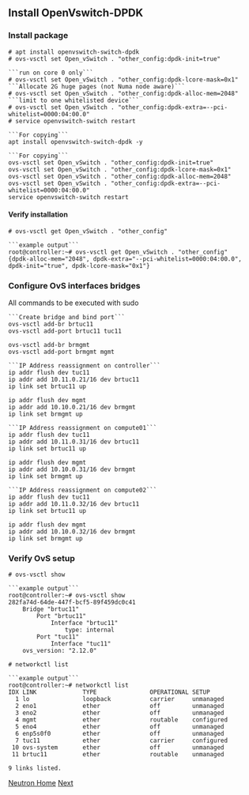 ## Install OpenVswitch-DPDK

### Install package
```
# apt install openvswitch-switch-dpdk
# ovs-vsctl set Open_vSwitch . "other_config:dpdk-init=true"

```run on core 0 only```
# ovs-vsctl set Open_vSwitch . "other_config:dpdk-lcore-mask=0x1"
```Allocate 2G huge pages (not Numa node aware)```
# ovs-vsctl set Open_vSwitch . "other_config:dpdk-alloc-mem=2048"
```limit to one whitelisted device```
# ovs-vsctl set Open_vSwitch . "other_config:dpdk-extra=--pci-whitelist=0000:04:00.0"
# service openvswitch-switch restart

```For copying```
apt install openvswitch-switch-dpdk -y

```For copying```
ovs-vsctl set Open_vSwitch . "other_config:dpdk-init=true"
ovs-vsctl set Open_vSwitch . "other_config:dpdk-lcore-mask=0x1"
ovs-vsctl set Open_vSwitch . "other_config:dpdk-alloc-mem=2048"
ovs-vsctl set Open_vSwitch . "other_config:dpdk-extra=--pci-whitelist=0000:04:00.0"
service openvswitch-switch restart
```

#### Verify installation
```
# ovs-vsctl get Open_vSwitch . "other_config"

```example output```
root@controller:~# ovs-vsctl get Open_vSwitch . "other_config"
{dpdk-alloc-mem="2048", dpdk-extra="--pci-whitelist=0000:04:00.0", dpdk-init="true", dpdk-lcore-mask="0x1"}
```

### Configure OvS interfaces bridges
All commands to be executed with sudo
```
```Create bridge and bind port```
ovs-vsctl add-br brtuc11
ovs-vsctl add-port brtuc11 tuc11

ovs-vsctl add-br brmgmt
ovs-vsctl add-port brmgmt mgmt

```IP Address reassignment on controller```
ip addr flush dev tuc11
ip addr add 10.11.0.21/16 dev brtuc11
ip link set brtuc11 up

ip addr flush dev mgmt
ip addr add 10.10.0.21/16 dev brmgmt
ip link set brmgmt up

```IP Address reassignment on compute01```
ip addr flush dev tuc11
ip addr add 10.11.0.31/16 dev brtuc11
ip link set brtuc11 up

ip addr flush dev mgmt
ip addr add 10.10.0.31/16 dev brmgmt
ip link set brmgmt up

```IP Address reassignment on compute02```
ip addr flush dev tuc11
ip addr add 10.11.0.32/16 dev brtuc11
ip link set brtuc11 up

ip addr flush dev mgmt
ip addr add 10.10.0.32/16 dev brmgmt
ip link set brmgmt up

```

### Verify OvS setup

```
# ovs-vsctl show

```example output```
root@controller:~# ovs-vsctl show
282fa74d-64de-447f-bcf5-89f459dc0c41
    Bridge "brtuc11"
        Port "brtuc11"
            Interface "brtuc11"
                type: internal
        Port "tuc11"
            Interface "tuc11"
    ovs_version: "2.12.0"

# networkctl list

```example output```
root@controller:~# networkctl list
IDX LINK             TYPE               OPERATIONAL SETUP
  1 lo               loopback           carrier     unmanaged
  2 eno1             ether              off         unmanaged
  3 eno2             ether              off         unmanaged
  4 mgmt             ether              routable    configured
  5 eno4             ether              off         unmanaged
  6 enp5s0f0         ether              off         unmanaged
  7 tuc11            ether              carrier     configured
 10 ovs-system       ether              off         unmanaged
 11 brtuc11          ether              routable    unmanaged

9 links listed.
```


[Neutron Home](neutron.md#neutron-networking-service)
[Next](controller/neutron.md#install-and-configure-controller-node)